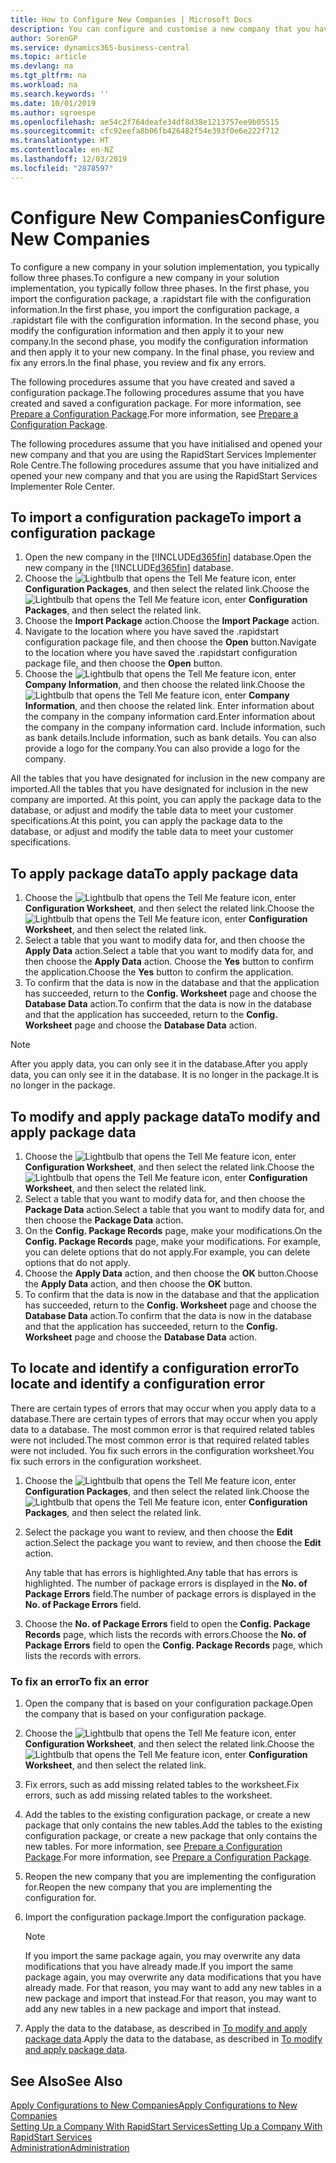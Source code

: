 ```yaml
---
title: How to Configure New Companies | Microsoft Docs
description: You can configure and customise a new company that you have created. To fine tune your implementation, you proceed in three phases to complete your configuration.
author: SorenGP
ms.service: dynamics365-business-central
ms.topic: article
ms.devlang: na
ms.tgt_pltfrm: na
ms.workload: na
ms.search.keywords: ''
ms.date: 10/01/2019
ms.author: sgroespe
ms.openlocfilehash: ae54c2f764deafe34df8d38e1213757ee9b05515
ms.sourcegitcommit: cfc92eefa8b06fb426482f54e393f0e6e222f712
ms.translationtype: HT
ms.contentlocale: en-NZ
ms.lasthandoff: 12/03/2019
ms.locfileid: "2878597"
---
```

# <a name="configure-new-companies"></a><span data-ttu-id="d4189-104">Configure New Companies</span><span class="sxs-lookup"><span data-stu-id="d4189-104">Configure New Companies</span></span>
<span data-ttu-id="d4189-105">To configure a new company in your solution implementation, you typically follow three phases.</span><span class="sxs-lookup"><span data-stu-id="d4189-105">To configure a new company in your solution implementation, you typically follow three phases.</span></span> <span data-ttu-id="d4189-106">In the first phase, you import the configuration package, a .rapidstart file with the configuration information.</span><span class="sxs-lookup"><span data-stu-id="d4189-106">In the first phase, you import the configuration package, a .rapidstart file with the configuration information.</span></span> <span data-ttu-id="d4189-107">In the second phase, you modify the configuration information and then apply it to your new company.</span><span class="sxs-lookup"><span data-stu-id="d4189-107">In the second phase, you modify the configuration information and then apply it to your new company.</span></span> <span data-ttu-id="d4189-108">In the final phase, you review and fix any errors.</span><span class="sxs-lookup"><span data-stu-id="d4189-108">In the final phase, you review and fix any errors.</span></span>  

<span data-ttu-id="d4189-109">The following procedures assume that you have created and saved a configuration package.</span><span class="sxs-lookup"><span data-stu-id="d4189-109">The following procedures assume that you have created and saved a configuration package.</span></span> <span data-ttu-id="d4189-110">For more information, see [Prepare a Configuration Package](admin-how-to-prepare-a-configuration-package.md).</span><span class="sxs-lookup"><span data-stu-id="d4189-110">For more information, see [Prepare a Configuration Package](admin-how-to-prepare-a-configuration-package.md).</span></span>  

<span data-ttu-id="d4189-111">The following procedures assume that you have initialised and opened your new company and that you are using the RapidStart Services Implementer Role Centre.</span><span class="sxs-lookup"><span data-stu-id="d4189-111">The following procedures assume that you have initialized and opened your new company and that you are using the RapidStart Services Implementer Role Center.</span></span>

## <a name="to-import-a-configuration-package"></a><span data-ttu-id="d4189-112">To import a configuration package</span><span class="sxs-lookup"><span data-stu-id="d4189-112">To import a configuration package</span></span>  
1. <span data-ttu-id="d4189-113">Open the new company in the [!INCLUDE[d365fin](includes/d365fin_md.md)] database.</span><span class="sxs-lookup"><span data-stu-id="d4189-113">Open the new company in the [!INCLUDE[d365fin](includes/d365fin_md.md)] database.</span></span>  
2. <span data-ttu-id="d4189-114">Choose the ![Lightbulb that opens the Tell Me feature](media/ui-search/search_small.png "Tell me what you want to do") icon, enter **Configuration Packages**, and then select the related link.</span><span class="sxs-lookup"><span data-stu-id="d4189-114">Choose the ![Lightbulb that opens the Tell Me feature](media/ui-search/search_small.png "Tell me what you want to do") icon, enter **Configuration Packages**, and then select the related link.</span></span>  
3. <span data-ttu-id="d4189-115">Choose the **Import Package** action.</span><span class="sxs-lookup"><span data-stu-id="d4189-115">Choose the **Import Package** action.</span></span>  
4. <span data-ttu-id="d4189-116">Navigate to the location where you have saved the .rapidstart configuration package file, and then choose the **Open** button.</span><span class="sxs-lookup"><span data-stu-id="d4189-116">Navigate to the location where you have saved the .rapidstart configuration package file, and then choose the **Open** button.</span></span>  
5. <span data-ttu-id="d4189-117">Choose the ![Lightbulb that opens the Tell Me feature](media/ui-search/search_small.png "Tell me what you want to do") icon, enter **Company Information**, and then choose the related link.</span><span class="sxs-lookup"><span data-stu-id="d4189-117">Choose the ![Lightbulb that opens the Tell Me feature](media/ui-search/search_small.png "Tell me what you want to do") icon, enter **Company Information**, and then choose the related link.</span></span> <span data-ttu-id="d4189-118">Enter information about the company in the company information card.</span><span class="sxs-lookup"><span data-stu-id="d4189-118">Enter information about the company in the company information card.</span></span> <span data-ttu-id="d4189-119">Include information, such as bank details.</span><span class="sxs-lookup"><span data-stu-id="d4189-119">Include information, such as bank details.</span></span> <span data-ttu-id="d4189-120">You can also provide a logo for the company.</span><span class="sxs-lookup"><span data-stu-id="d4189-120">You can also provide a logo for the company.</span></span>  

<span data-ttu-id="d4189-121">All the tables that you have designated for inclusion in the new company are imported.</span><span class="sxs-lookup"><span data-stu-id="d4189-121">All the tables that you have designated for inclusion in the new company are imported.</span></span> <span data-ttu-id="d4189-122">At this point, you can apply the package data to the database, or adjust and modify the table data to meet your customer specifications.</span><span class="sxs-lookup"><span data-stu-id="d4189-122">At this point, you can apply the package data to the database, or adjust and modify the table data to meet your customer specifications.</span></span>  

## <a name="to-apply-package-data"></a><span data-ttu-id="d4189-123">To apply package data</span><span class="sxs-lookup"><span data-stu-id="d4189-123">To apply package data</span></span>  
1. <span data-ttu-id="d4189-124">Choose the ![Lightbulb that opens the Tell Me feature](media/ui-search/search_small.png "Tell me what you want to do") icon, enter **Configuration Worksheet**, and then select the related link.</span><span class="sxs-lookup"><span data-stu-id="d4189-124">Choose the ![Lightbulb that opens the Tell Me feature](media/ui-search/search_small.png "Tell me what you want to do") icon, enter **Configuration Worksheet**, and then select the related link.</span></span>  
2. <span data-ttu-id="d4189-125">Select a table that you want to modify data for, and then choose the **Apply Data** action.</span><span class="sxs-lookup"><span data-stu-id="d4189-125">Select a table that you want to modify data for, and then choose the **Apply Data** action.</span></span> <span data-ttu-id="d4189-126">Choose the **Yes** button to confirm the application.</span><span class="sxs-lookup"><span data-stu-id="d4189-126">Choose the **Yes** button to confirm the application.</span></span>
3. <span data-ttu-id="d4189-127">To confirm that the data is now in the database and that the application has succeeded, return to the **Config. Worksheet** page and choose the **Database Data** action.</span><span class="sxs-lookup"><span data-stu-id="d4189-127">To confirm that the data is now in the database and that the application has succeeded, return to the **Config. Worksheet** page and choose the **Database Data** action.</span></span>  

> [!NOTE]  
>  <span data-ttu-id="d4189-128">After you apply data, you can only see it in the database.</span><span class="sxs-lookup"><span data-stu-id="d4189-128">After you apply data, you can only see it in the database.</span></span> <span data-ttu-id="d4189-129">It is no longer in the package.</span><span class="sxs-lookup"><span data-stu-id="d4189-129">It is no longer in the package.</span></span>  

## <a name="to-modify-and-apply-package-data"></a><span data-ttu-id="d4189-130">To modify and apply package data</span><span class="sxs-lookup"><span data-stu-id="d4189-130">To modify and apply package data</span></span>  
1. <span data-ttu-id="d4189-131">Choose the ![Lightbulb that opens the Tell Me feature](media/ui-search/search_small.png "Tell me what you want to do") icon, enter **Configuration Worksheet**, and then select the related link.</span><span class="sxs-lookup"><span data-stu-id="d4189-131">Choose the ![Lightbulb that opens the Tell Me feature](media/ui-search/search_small.png "Tell me what you want to do") icon, enter **Configuration Worksheet**, and then select the related link.</span></span>  
2. <span data-ttu-id="d4189-132">Select a table that you want to modify data for, and then choose the **Package Data** action.</span><span class="sxs-lookup"><span data-stu-id="d4189-132">Select a table that you want to modify data for, and then choose the **Package Data** action.</span></span>  
3. <span data-ttu-id="d4189-133">On the **Config. Package Records** page, make your modifications.</span><span class="sxs-lookup"><span data-stu-id="d4189-133">On the **Config. Package Records** page, make your modifications.</span></span> <span data-ttu-id="d4189-134">For example, you can delete options that do not apply.</span><span class="sxs-lookup"><span data-stu-id="d4189-134">For example, you can delete options that do not apply.</span></span>  
4. <span data-ttu-id="d4189-135">Choose the **Apply Data** action, and then choose the **OK** button.</span><span class="sxs-lookup"><span data-stu-id="d4189-135">Choose the **Apply Data** action, and then choose the **OK** button.</span></span>  
5. <span data-ttu-id="d4189-136">To confirm that the data is now in the database and that the application has succeeded, return to the **Config. Worksheet** page and choose the **Database Data** action.</span><span class="sxs-lookup"><span data-stu-id="d4189-136">To confirm that the data is now in the database and that the application has succeeded, return to the **Config. Worksheet** page and choose the **Database Data** action.</span></span>  

## <a name="to-locate-and-identify-a-configuration-error"></a><span data-ttu-id="d4189-137">To locate and identify a configuration error</span><span class="sxs-lookup"><span data-stu-id="d4189-137">To locate and identify a configuration error</span></span>  
<span data-ttu-id="d4189-138">There are certain types of errors that may occur when you apply data to a database.</span><span class="sxs-lookup"><span data-stu-id="d4189-138">There are certain types of errors that may occur when you apply data to a database.</span></span> <span data-ttu-id="d4189-139">The most common error is that required related tables were not included.</span><span class="sxs-lookup"><span data-stu-id="d4189-139">The most common error is that required related tables were not included.</span></span> <span data-ttu-id="d4189-140">You fix such errors in the configuration worksheet.</span><span class="sxs-lookup"><span data-stu-id="d4189-140">You fix such errors in the configuration worksheet.</span></span>

1. <span data-ttu-id="d4189-141">Choose the ![Lightbulb that opens the Tell Me feature](media/ui-search/search_small.png "Tell me what you want to do") icon, enter **Configuration Packages**, and then select the related link.</span><span class="sxs-lookup"><span data-stu-id="d4189-141">Choose the ![Lightbulb that opens the Tell Me feature](media/ui-search/search_small.png "Tell me what you want to do") icon, enter **Configuration Packages**, and then select the related link.</span></span>  
2. <span data-ttu-id="d4189-142">Select the package you want to review, and then choose the **Edit** action.</span><span class="sxs-lookup"><span data-stu-id="d4189-142">Select the package you want to review, and then choose the **Edit** action.</span></span>  

    <span data-ttu-id="d4189-143">Any table that has errors is highlighted.</span><span class="sxs-lookup"><span data-stu-id="d4189-143">Any table that has errors is highlighted.</span></span> <span data-ttu-id="d4189-144">The number of package errors is displayed in the **No. of Package Errors** field.</span><span class="sxs-lookup"><span data-stu-id="d4189-144">The number of package errors is displayed in the **No. of Package Errors** field.</span></span>  

3. <span data-ttu-id="d4189-145">Choose the **No. of Package Errors** field to open the **Config. Package Records** page, which lists the records with errors.</span><span class="sxs-lookup"><span data-stu-id="d4189-145">Choose the **No. of Package Errors** field to open the **Config. Package Records** page, which lists the records with errors.</span></span>  

### <a name="to-fix-an-error"></a><span data-ttu-id="d4189-146">To fix an error</span><span class="sxs-lookup"><span data-stu-id="d4189-146">To fix an error</span></span>  
1. <span data-ttu-id="d4189-147">Open the company that is based on your configuration package.</span><span class="sxs-lookup"><span data-stu-id="d4189-147">Open the company that is based on your configuration package.</span></span>  
2. <span data-ttu-id="d4189-148">Choose the ![Lightbulb that opens the Tell Me feature](media/ui-search/search_small.png "Tell me what you want to do") icon, enter **Configuration Worksheet**, and then select the related link.</span><span class="sxs-lookup"><span data-stu-id="d4189-148">Choose the ![Lightbulb that opens the Tell Me feature](media/ui-search/search_small.png "Tell me what you want to do") icon, enter **Configuration Worksheet**, and then select the related link.</span></span>  
3. <span data-ttu-id="d4189-149">Fix errors, such as add missing related tables to the worksheet.</span><span class="sxs-lookup"><span data-stu-id="d4189-149">Fix errors, such as add missing related tables to the worksheet.</span></span>  
4. <span data-ttu-id="d4189-150">Add the tables to the existing configuration package, or create a new package that only contains the new tables.</span><span class="sxs-lookup"><span data-stu-id="d4189-150">Add the tables to the existing configuration package, or create a new package that only contains the new tables.</span></span> <span data-ttu-id="d4189-151">For more information, see [Prepare a Configuration Package](admin-how-to-prepare-a-configuration-package.md).</span><span class="sxs-lookup"><span data-stu-id="d4189-151">For more information, see [Prepare a Configuration Package](admin-how-to-prepare-a-configuration-package.md).</span></span>  
5. <span data-ttu-id="d4189-152">Reopen the new company that you are implementing the configuration for.</span><span class="sxs-lookup"><span data-stu-id="d4189-152">Reopen the new company that you are implementing the configuration for.</span></span>  
6. <span data-ttu-id="d4189-153">Import the configuration package.</span><span class="sxs-lookup"><span data-stu-id="d4189-153">Import the configuration package.</span></span>  

    > [!NOTE]  
    >  <span data-ttu-id="d4189-154">If you import the same package again, you may overwrite any data modifications that you have already made.</span><span class="sxs-lookup"><span data-stu-id="d4189-154">If you import the same package again, you may overwrite any data modifications that you have already made.</span></span> <span data-ttu-id="d4189-155">For that reason, you may want to add any new tables in a new package and import that instead.</span><span class="sxs-lookup"><span data-stu-id="d4189-155">For that reason, you may want to add any new tables in a new package and import that instead.</span></span>  

7. <span data-ttu-id="d4189-156">Apply the data to the database, as described in [To modify and apply package data](admin-how-to-configure-new-companies.md#to-modify-and-apply-package-data).</span><span class="sxs-lookup"><span data-stu-id="d4189-156">Apply the data to the database, as described in [To modify and apply package data](admin-how-to-configure-new-companies.md#to-modify-and-apply-package-data).</span></span>

## <a name="see-also"></a><span data-ttu-id="d4189-157">See Also</span><span class="sxs-lookup"><span data-stu-id="d4189-157">See Also</span></span>  
[<span data-ttu-id="d4189-158">Apply Configurations to New Companies</span><span class="sxs-lookup"><span data-stu-id="d4189-158">Apply Configurations to New Companies</span></span>](admin-apply-configuration-to-new-companies.md)  
[<span data-ttu-id="d4189-159">Setting Up a Company With RapidStart Services</span><span class="sxs-lookup"><span data-stu-id="d4189-159">Setting Up a Company With RapidStart Services</span></span>](admin-set-up-a-company-with-rapidstart.md)  
[<span data-ttu-id="d4189-160">Administration</span><span class="sxs-lookup"><span data-stu-id="d4189-160">Administration</span></span>](admin-setup-and-administration.md)
